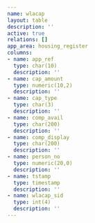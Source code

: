 ```yaml
---
name: wlacap
layout: table
description: ''
active: true
relations: []
app_area: housing_register
columns:
- name: app_ref
  type: char(10)
  description: ''
- name: cap_amount
  type: numeric(10,2)
  description: ''
- name: cap_type
  type: char(3)
  description: ''
- name: comp_avail
  type: char(200)
  description: ''
- name: comp_display
  type: char(200)
  description: ''
- name: person_no
  type: numeric(20,0)
  description: ''
- name: tstamp
  type: timestamp
  description: ''
- name: wlacap_sid
  type: int(4)
  description: ''
---
```


